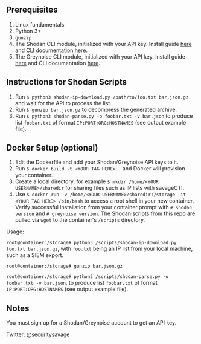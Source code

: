 ## Prerequisites

1. Linux fundamentals
1. Python 3+
2. ```gunzip```
3. The Shodan CLI module, initialized with your API key. Install guide [here](https://help.shodan.io/command-line-interface/0-installation) and CLI documentation [here](https://cli.shodan.io/).
4. The Greynoise CLI module, initialized with your API key. Install guide [here](https://developer.greynoise.io/docs/libraries-sample-code) and CLI documentation [here](https://greynoise.readthedocs.io/en/latest/).

## Instructions for Shodan Scripts

1. Run ```$ python3 shodan-ip-download.py /path/to/foo.txt bar.json.gz``` and wait for the API to process the list.
3. Run ```$ gunzip bar.json.gz``` to decompress the generated archive.
4. Run ```$ python3 shodan-parse.py -o foobar.txt -v bar.json``` to produce list ```foobar.txt``` of format ```IP:PORT:ORG:HOSTNAMES``` (see output example file).

## Docker Setup (optional)

1. Edit the Dockerfile and add your Shodan/Greynoise API keys to it.
2. Run ```$ docker build -t <YOUR TAG HERE> .``` and Docker will provision your container.
3. Create a local directory, for example ```$ mkdir /home/<YOUR USERNAME>/sharedir``` for sharing files such as IP lists with savageCTI.
4. Use ```$ docker run -v /home/<YOUR USERNAME>/sharedir:/storage -it <YOUR TAG HERE> /bin/bash``` to access a root shell in your new container. Verify successful installation from your container prompt with ```# shodan version``` and ```# greynoise version```. The Shodan scripts from this repo are pulled via ```wget``` to the container's ```/scripts``` directory.

Usage:

```root@container:/storage# python3 /scripts/shodan-ip-download.py foo.txt bar.json.gz```, with ```foo.txt``` being an IP list from your local machine, such as a SIEM export.

```root@container:/storage# gunzip bar.json.gz```

```root@container:/storage# python3 /scripts/shodan-parse.py -o foobar.txt -v bar.json```, to produce list ```foobar.txt``` of format ```IP:PORT:ORG:HOSTNAMES``` (see output example file).

## Notes

You must sign up for a Shodan/Greynoise account to get an API key.

Twitter: [@securitysavage](https://twitter.com/securitysavage)